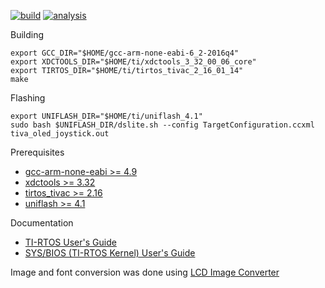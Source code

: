[![build](https://img.shields.io/travis/amq/tiva_oled_joystick.svg)](https://travis-ci.org/amq/tiva_oled_joystick)
[![analysis](https://img.shields.io/coverity/scan/11388.svg)](https://scan.coverity.com/projects/amq-tiva_oled_joystick)

Building
```
export GCC_DIR="$HOME/gcc-arm-none-eabi-6_2-2016q4"
export XDCTOOLS_DIR="$HOME/ti/xdctools_3_32_00_06_core"
export TIRTOS_DIR="$HOME/ti/tirtos_tivac_2_16_01_14"
make
```

Flashing
```
export UNIFLASH_DIR="$HOME/ti/uniflash_4.1"
sudo bash $UNIFLASH_DIR/dslite.sh --config TargetConfiguration.ccxml tiva_oled_joystick.out
```

Prerequisites
- [gcc-arm-none-eabi >= 4.9](https://developer.arm.com/open-source/gnu-toolchain/gnu-rm)
- [xdctools >= 3.32](http://software-dl.ti.com/dsps/dsps_public_sw/sdo_sb/targetcontent/tirtos/index.html)
- [tirtos_tivac >= 2.16](http://software-dl.ti.com/dsps/dsps_public_sw/sdo_sb/targetcontent/tirtos/index.html)
- [uniflash >= 4.1](http://www.ti.com/tool/UNIFLASH)

Documentation
- [TI-RTOS User's Guide](http://www.ti.com/lit/ug/spruhd4m/spruhd4m.pdf)
- [SYS/BIOS (TI-RTOS Kernel) User's Guide](http://www.ti.com/lit/ug/spruex3q/spruex3q.pdf)

Image and font conversion was done using [LCD Image Converter](https://github.com/riuson/lcd-image-converter)
